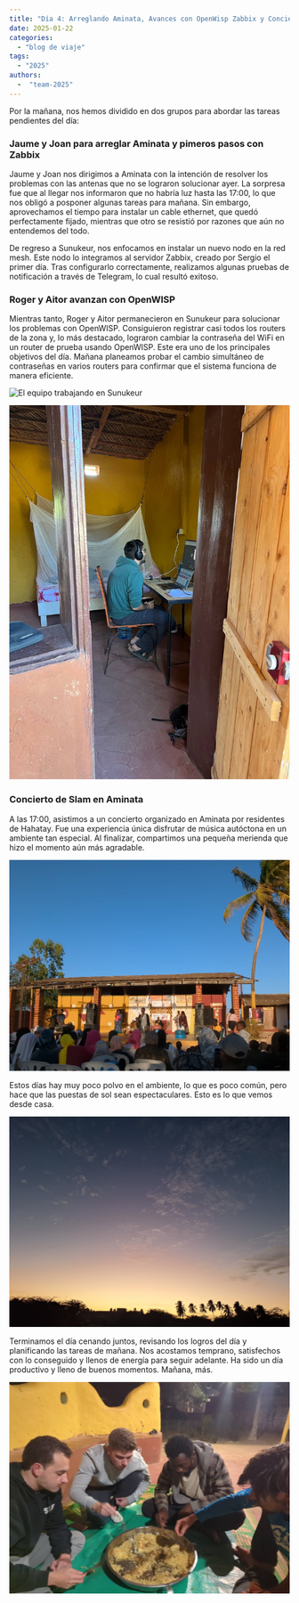 ```yaml
---
title: "Día 4: Arreglando Aminata, Avances con OpenWisp Zabbix y Concierto de Slam"
date: 2025-01-22
categories: 
  - "blog de viaje"
tags:
  - "2025"
authors:
  -  "team-2025"
---
```


Por la mañana, nos hemos dividido en dos grupos para abordar las tareas pendientes del día:

### Jaume y Joan para arreglar Aminata y pimeros pasos con Zabbix

Jaume y Joan nos dirigimos a Aminata con la intención de resolver los problemas con las antenas que no se lograron solucionar ayer. La sorpresa fue que al llegar nos informaron que no habría luz hasta las 17:00, lo que nos obligó a posponer algunas tareas para mañana. Sin embargo, aprovechamos el tiempo para instalar un cable ethernet, que quedó perfectamente fijado, mientras que otro se resistió por razones que aún no entendemos del todo.

De regreso a Sunukeur, nos enfocamos en instalar un nuevo nodo en la red mesh. Este nodo lo integramos al servidor Zabbix, creado por Sergio el primer día. Tras configurarlo correctamente, realizamos algunas pruebas de notificación a través de Telegram, lo cual resultó exitoso.

### Roger y Aitor avanzan con OpenWISP

Mientras tanto, Roger y Aitor permanecieron en Sunukeur para solucionar los problemas con OpenWISP. Consiguieron registrar casi todos los routers de la zona y, lo más destacado, lograron cambiar la contraseña del WiFi en un router de prueba usando OpenWISP. Este era uno de los principales objetivos del día. Mañana planeamos probar el cambio simultáneo de contraseñas en varios routers para confirmar que el sistema funciona de manera eficiente.

![El equipo trabajando en Sunukeur](images/oficina_de_la_mañana_del_equipo.jpg "El equipo trabajando en Sunukeur")

![Sergio trabajando](images/sergio_oficina.jpg "Sergio trabaja toda esta semana y está un poco más ausente hasta la semana siguiente")

### Concierto de Slam en Aminata

A las 17:00, asistimos a un concierto organizado en Aminata por residentes de Hahatay. Fue una experiencia única disfrutar de música autóctona en un ambiente tan especial. Al finalizar, compartimos una pequeña merienda que hizo el momento aún más agradable.


![Concierto de Slam en Aminata](images/slam.jpeg "Concierto de Slam en Aminata")

Estos días hay muy poco polvo en el ambiente, lo que es poco común, pero hace que las puestas de sol sean espectaculares. Esto es lo que vemos desde casa.

![Puesta de sol en Sunukeur](images/atardecer.jpg "Puesta de sol en Sunukeur")

Terminamos el día cenando juntos, revisando los logros del día y planificando las tareas de mañana. Nos acostamos temprano, satisfechos con lo conseguido y llenos de energía para seguir adelante. Ha sido un día productivo y lleno de buenos momentos. Mañana, más.

![Cena en Sunukeur](images/cena.jpeg "Cena en Sunukeur. De izquierda a derecha: Aitor, Joan, Yuzu y Jaume")


